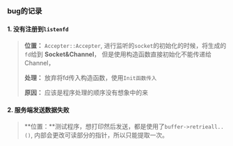 ### bug的记录

#### 1. 没有注册到`listenfd`

> **位置：** `Accepter::Accepter`, 进行监听的`socket`的初始化的时候，将生成的`fd`给到 **Socket&Channel**， 但是使用构造函数直接初始化不能传递给Channel， 
>
> **处理：** 放弃将fd传入构造函数，使用`Init函数传入`
>
> **原因：** 应该是程序处理的顺序没有想象中的来

#### 2. 服务端发送数据失败

> **位置：**测试程序，想打印然后发送，都是使用了`buffer->retrieall..()`, 内部会更改可读部分的指针，所以只能提取一次。